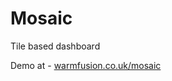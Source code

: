 # Mosaic

Tile based dashboard

Demo at - [warmfusion.co.uk/mosaic](http://warmfusion.co.uk/mosaic)
